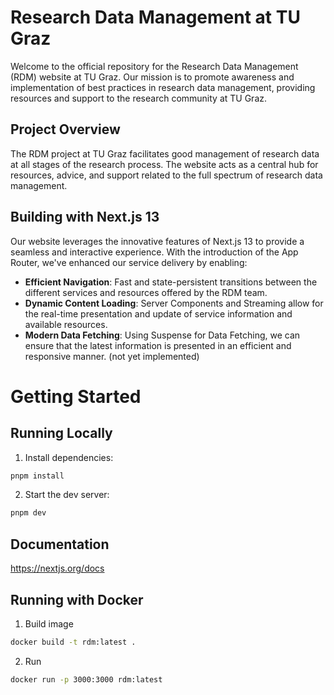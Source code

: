 # Research Data Management at TU Graz

Welcome to the official repository for the Research Data Management (RDM) website at TU Graz. Our mission is to promote awareness and implementation of best practices in research data management, providing resources and support to the research community at TU Graz.

## Project Overview

The RDM project at TU Graz facilitates good management of research data at all stages of the research process. The website acts as a central hub for resources, advice, and support related to the full spectrum of research data management.

## Building with Next.js 13

Our website leverages the innovative features of Next.js 13 to provide a seamless and interactive experience. With the introduction of the App Router, we've enhanced our service delivery by enabling:

- **Efficient Navigation**: Fast and state-persistent transitions between the different services and resources offered by the RDM team.
- **Dynamic Content Loading**: Server Components and Streaming allow for the real-time presentation and update of service information and available resources.
- **Modern Data Fetching**: Using Suspense for Data Fetching, we can ensure that the latest information is presented in an efficient and responsive manner. (not yet implemented)

# Getting Started

## Running Locally

1. Install dependencies:

```sh
pnpm install
```

2. Start the dev server:

```sh
pnpm dev
```

## Documentation

https://nextjs.org/docs

## Running with Docker

1. Build image

```sh
docker build -t rdm:latest .
```

2. Run

```sh
docker run -p 3000:3000 rdm:latest
```
